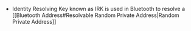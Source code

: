 - Identity Resolving Key known as IRK is used in Bluetooth to resolve a [[Bluetooth Address#Resolvable Random Private Address|Random Private Address]]
